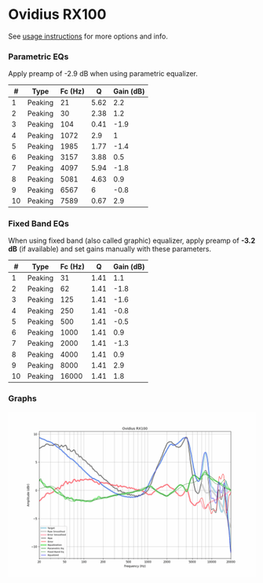 # Ovidius RX100
See [usage instructions](https://github.com/jaakkopasanen/AutoEq#usage) for more options and info.

### Parametric EQs
Apply preamp of -2.9 dB when using parametric equalizer.

|   # | Type    |   Fc (Hz) |    Q |   Gain (dB) |
|-----|---------|-----------|------|-------------|
|   1 | Peaking |        21 | 5.62 |         2.2 |
|   2 | Peaking |        30 | 2.38 |         1.2 |
|   3 | Peaking |       104 | 0.41 |        -1.9 |
|   4 | Peaking |      1072 | 2.9  |         1   |
|   5 | Peaking |      1985 | 1.77 |        -1.4 |
|   6 | Peaking |      3157 | 3.88 |         0.5 |
|   7 | Peaking |      4097 | 5.94 |        -1.8 |
|   8 | Peaking |      5081 | 4.63 |         0.9 |
|   9 | Peaking |      6567 | 6    |        -0.8 |
|  10 | Peaking |      7589 | 0.67 |         2.9 |

### Fixed Band EQs
When using fixed band (also called graphic) equalizer, apply preamp of **-3.2 dB** (if available) and set gains manually with these parameters.

|   # | Type    |   Fc (Hz) |    Q |   Gain (dB) |
|-----|---------|-----------|------|-------------|
|   1 | Peaking |        31 | 1.41 |         1.1 |
|   2 | Peaking |        62 | 1.41 |        -1.8 |
|   3 | Peaking |       125 | 1.41 |        -1.6 |
|   4 | Peaking |       250 | 1.41 |        -0.8 |
|   5 | Peaking |       500 | 1.41 |        -0.5 |
|   6 | Peaking |      1000 | 1.41 |         0.9 |
|   7 | Peaking |      2000 | 1.41 |        -1.3 |
|   8 | Peaking |      4000 | 1.41 |         0.9 |
|   9 | Peaking |      8000 | 1.41 |         2.9 |
|  10 | Peaking |     16000 | 1.41 |         1.8 |

### Graphs
![](./Ovidius%20RX100.png)
